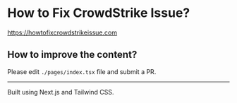 # How to Fix CrowdStrike Issue?

https://howtofixcrowdstrikeissue.com

## How to improve the content?

Please edit `./pages/index.tsx` file and submit a PR.

---

Built using Next.js and Tailwind CSS.
